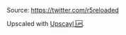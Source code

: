 Source: https://twitter.com/r5reloaded

Upscaled with [Upscayl 🆙](https://github.com/upscayl/upscayl).

